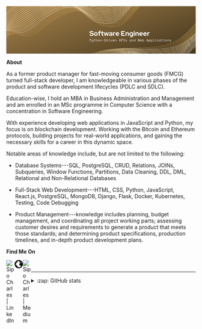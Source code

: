 <img align = "center" src = "img/Sandybrown-Abstract-Technology-LinkedIn Banner.png">

**About**

As a former product manager for fast-moving consumer goods (FMCG) turned full-stack developer, I am knowledgeable in various phases of the product and software development lifecycles (PDLC and SDLC).

Education-wise, I hold an MBA in Business Administration and Management and am enrolled in an MSc programme in Computer Science with a concentration in Software Engineering.

With experience developing web applications in JavaScript and Python, my focus is on blockchain development. Working with the Bitcoin and Ethereum protocols, building projects for real-world applications, and gaining the necessary skills for a career in this dynamic space.

Notable areas of knowledge include, but are not limited to the following:

- Database Systems---SQL, PostgreSQL, CRUD, Relations, JOINs, Subqueries, Window Functions, Partitions, Data Cleaning, DDL, DML, Relational and Non-Relational Databases

- Full-Stack Web Development---HTML, CSS, Python, JavaScript, React.js, PostgreSQL, MongoDB, Django, Flask, Docker, Kubernetes, Testing, Code Debugging

- Product Management---knowledge includes planning, budget management, and coordinating all project working parts; assessing customer desires and requirements to generate a product that meets those standards; and determining product specifications, production timelines, and in-depth product development plans.

<!-- 1. The Key Tools
   1. Computer and operating system
      1. Windows
      1. Linux.
   1. IDE
      1. IntelliJ
      1. Android Studio
   1. Code Editor
      1. Visual Studio Code
   1. Version Control
      1. Git.
1. Client-Side
   1. Basics
      1. HTML
      1. CSS
      1. SCSS
   1. CSS Frameworks
      1. Bootstrap
      1. Materialize
      1. Bulma
   1. Programming Language
      1. JavaScript
   1. Client-Side Framework
      1. Vue.js.
1. Server-Side
   1. Programming Language
      1. Java
      1. Python
   1. Server-Side Framework
      1. Django
      1. Flask.
1. Database
   1. Relational Database
      1. PostgreSQL
   1. NoSQL
      1. MongoDB
   1. Lightweight
      1. SQLite.
1. Deployment & DevOps
   1. App Hosting
      1. Heroku
   1. Virtualization
      1. Docker
   1. Testing
      1. Jasmine
      1. Pytest. -->

**Find Me On**

[<img align="left" alt="Sipo Charles | LinkedIn" width="22px" src="https://cdn.jsdelivr.net/npm/simple-icons@v3/icons/linkedin.svg" />][linkedin]
[<img align="left" alt="sipo.io" width="22px" src="https://raw.githubusercontent.com/iconic/open-iconic/master/svg/globe.svg" />][website]
[<img align="left" alt="Sipo Charles | Medium" width="22px" src="https://cdn.jsdelivr.net/npm/simple-icons@v3/icons/medium.svg" />][medium]
<br />

---

<details>
    <summary>:zap: GitHub stats</summary>
    <img align="left" alt="sipostudent's Github Stats" src="https://github-readme-stats.vercel.app/api?username=sipostudent&count_private=true&hide=issues,contribs&show_icons=true&hide_border=true" />
</details>

[website]: https://www.sipo.io/
[medium]: https://medium.com/@sipocharles18
[linkedin]: https://www.linkedin.com/in/sipo-cyrus-charles/
